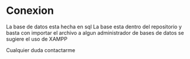 # Conexion

La base de datos esta hecha en sql
La base esta dentro del repositorio y basta con importar el archivo a algun administrador de bases de datos
se sugiere el uso de XAMPP

Cualquier duda contactarme
